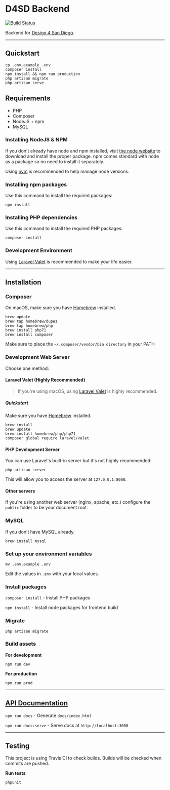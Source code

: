 # D4SD Backend
<a href="https://travis-ci.org/creativecolab/civicchallenge-backend"><img src="https://travis-ci.org/creativecolab/civicchallenge-backend.svg" alt="Build Status"></a>

Backend for [Design 4 San Diego](https://designsandigo.ucsd.edu).

---

## Quickstart
```
cp .env.example .env
composer install
npm install && npm run production
php artisan migrate
php artisan serve
```

## Requirements

* PHP
* Composer
* NodeJS + npm
* MySQL

### Installing NodeJS & NPM

If you don't already have node and npm installed, visit [the node website](http://nodejs.org/) to download and install the proper package. npm comes standard with node as a package so no need to install it separately.

Using [nvm](https://github.com/creationix/nvm) is recommended to help manage node versions.

### Installing npm packages

Use this command to install the required packages:

`npm install`

### Installing PHP dependencies

Use this command to install the required PHP packages:

`composer install`

### Development Environment

Using [Laravel Valet](https://laravel.com/docs/5.4/valet) is recommended to make your life easier. 

---

## Installation

### Composer

On macOS, make sure you have [Homebrew](http://brew.sh/) installed.

```
brew update
brew tap homebrew/dupes
brew tap homebrew/php
brew install php71
brew install composer
```

Make sure to place the `~/.composer/vendor/bin directory` in your PATH

### Development Web Server

Choose one method:

#### Laravel Valet (Highly Recommended)

> If you're using macOS, using [Laravel Valet](https://laravel.com/docs/5.4/valet) is highly recommended.

##### Quickstart

Make sure you have [Homebrew](http://brew.sh/) installed.

```
brew install
brew update
brew install homebrew/php/php71
composer global require laravel/valet
```

#### PHP Development Server
You can use Laravel's built-in server but it's not highly recommended:

`php artisan server`

This will allow you to access the server at `127.0.0.1:8000`.


#### Other servers
If you're using another web server (nginx, apache, etc.) configure the `public` folder to be your document root.


### MySQL
If you don't have MySQL already.

```
brew install mysql
```

### Set up your environment variables
`mv .env.example .env`

Edit the values in `.env` with your local values.

### Install packages
`composer install` - Install PHP packages

`npm install` - Install node packages for frontend build

### Migrate
`php artisan migrate`

### Build assets
**For development**

`npm run dev`

**For production**

`npm run prod`

---

## [API Documentation](http://creativecolab.github.io/civicchallenge-backend)

`npm run docs` - Generate `docs/index.html`

`npm run docs:serve` - Serve docs at `http://localhost:3000`

---

## Testing

This project is using Travis CI to check builds. Builds will be checked when commits are pushed.

**Run tests**

`phpunit`
